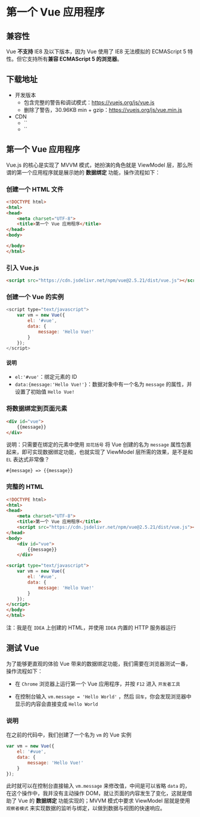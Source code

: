 # 第一个 Vue 应用程序

## 兼容性

Vue **不支持** IE8 及以下版本，因为 Vue 使用了 IE8 无法模拟的 ECMAScript 5 特性。但它支持所有**兼容 ECMAScript 5 的浏览器**。

## 下载地址

- 开发版本
  - 包含完整的警告和调试模式：https://vuejs.org/js/vue.js
  - 删除了警告，30.96KB min + gzip：https://vuejs.org/js/vue.min.js
- CDN
  - ``
  - ``

## 第一个 Vue 应用程序

Vue.js 的核心是实现了 MVVM 模式，她扮演的角色就是 ViewModel 层，那么所谓的第一个应用程序就是展示她的 **数据绑定** 功能，操作流程如下：

### 创建一个 HTML 文件

```html
<!DOCTYPE html>
<html>
<head>
    <meta charset="UTF-8">
    <title>第一个 Vue 应用程序</title>
</head>
<body>

</body>
</html>
```

### 引入 Vue.js

```html
<script src="https://cdn.jsdelivr.net/npm/vue@2.5.21/dist/vue.js"></script>
```



### 创建一个 Vue 的实例

```javascript
<script type="text/javascript">
    var vm = new Vue({
        el: '#vue',
        data: {
            message: 'Hello Vue!'
        }
    });
</script>
```



#### 说明

- `el:'#vue'`：绑定元素的 ID
- `data:{message:'Hello Vue!'}`：数据对象中有一个名为 `message` 的属性，并设置了初始值 `Hello Vue!`

### 将数据绑定到页面元素

```html
<div id="vue">
    {{message}}
</div>
```



说明：只需要在绑定的元素中使用 `双花括号` 将 Vue 创建的名为 `message` 属性包裹起来，即可实现数据绑定功能，也就实现了 ViewModel 层所需的效果，是不是和 `EL` 表达式非常像？

```text
#{message} => {{message}}
```

### 完整的 HTML

```html
<!DOCTYPE html>
<html>
<head>
    <meta charset="UTF-8">
    <title>第一个 Vue 应用程序</title>
    <script src="https://cdn.jsdelivr.net/npm/vue@2.5.21/dist/vue.js"></script>
</head>
<body>
    <div id="vue">
        {{message}}
    </div>

<script type="text/javascript">
    var vm = new Vue({
        el: '#vue',
        data: {
            message: 'Hello Vue!'
        }
    });
</script>
</body>
</html>
```



注：我是在 `IDEA` 上创建的 HTML，并使用 `IDEA` 内置的 HTTP 服务器运行

## 测试 Vue

为了能够更直观的体验 Vue 带来的数据绑定功能，我们需要在浏览器测试一番，操作流程如下：

- 在 `Chrome` 浏览器上运行第一个 Vue 应用程序，并按 `F12` 进入 `开发者工具`



- 在控制台输入 `vm.message = 'Hello World'` ，然后 `回车`，你会发现浏览器中显示的内容会直接变成 `Hello World`



### 说明

在之前的代码中，我们创建了一个名为 `vm` 的 Vue 实例

```javascript
var vm = new Vue({
    el: '#vue',
    data: {
        message: 'Hello Vue!'
    }
});
```



此时就可以在控制台直接输入 `vm.message` 来修改值，中间是可以省略 `data` 的，在这个操作中，我并没有主动操作 DOM，就让页面的内容发生了变化，这就是借助了 Vue 的 **数据绑定** 功能实现的；MVVM 模式中要求 ViewModel 层就是使用 `观察者模式` 来实现数据的监听与绑定，以做到数据与视图的快速响应。